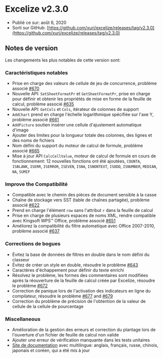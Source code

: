 # Excelize v2.3.0

* Publié ce sur: août 6, 2020
* Sorti sur GitHub: [https://github.com/xuri/excelize/releases/tag/v2.3.0](https://github.com/xuri/excelize/releases/tag/v2.3.0)

## Notes de version

Les changements les plus notables de cette version sont:

### Caractéristiques notables

* Prise en charge des valeurs de cellule de jeu de concurrence, problème associé [#670](https://github.com/xuri/excelize/issues/670)
* Nouvelle API: `SetSheetFormatPr` et `GetSheetFormatPr`, prise en charge pour définir et obtenir les propriétés de mise en forme de la feuille de calcul, problème associé [#635](https://github.com/xuri/excelize/issues/635)
* Nouvelle API: `GetCols` et `Cols`, itérateur de colonnes de support
* `AddChart` prend en charge l'échelle logarithmique spécifiée sur l'axe Y, problème associé [#661](https://github.com/xuri/excelize/issues/661)
* `AddPicture` soutien insérer une cellule d'ajustement automatique d'image
* Ajouter des limites pour la longueur totale des colonnes, des lignes et des noms de fichiers
* Nom défini du support du moteur de calcul de formule, problème associé [#665](https://github.com/xuri/excelize/issues/665)
* Mise à jour API `CalcCellValue`, moteur de calcul de formule en cours de fonctionnement: 12 nouvelles fonctions ont été ajoutées, `COUNTA`, `ISBLANK`, `ISERR`, `ISERROR`, `ISEVEN`, `ISNA`, `ISNONTEXT`, `ISODD`, `ISNUMBER`, `MEDIAN`, `NA`, `SUMIF`

### Improve the Compatibilité

* Compatible avec le chemin des pièces de document sensible à la casse
* Chaîne de stockage vers SST (table de chaînes partagée), problème associé [#622](https://github.com/xuri/excelize/issues/622)
* Prend en charge l'élément `row` sans l'attribut `r` dans la feuille de calcul
* Prise en charge de plusieurs espaces de noms XML, rendre compatible avec Kingsoft WPS&trade; Office, problème associé [#651](https://github.com/xuri/excelize/issues/651)
* Améliorez la compatibilité du filtre automatique avec Office 2007-2010, problème associé [#637](https://github.com/xuri/excelize/issues/637)

### Corrections de bogues

* Évitez la base de données de filtres en double dans le nom défini du classeur
* Évitez de créer un style en double, résoudre le problème [#643](https://github.com/xuri/excelize/issues/643)
* Caractères d'échappement pour définir du texte enrichi
* Résolvez le problème, les formes des commentaires sont modifiées après la réouverture de la feuille de calcul créée par Excelize, résoudre le problème [#672](https://github.com/xuri/excelize/issues/672)
* Correction de panique lors de l'activation des indicateurs en ligne du compilateur, résoudre le problème [#677](https://github.com/xuri/excelize/issues/677) and [#679](https://github.com/xuri/excelize/issues/679)
* Correction du problème de précision de l'obtention de la valeur de cellule de la cellule de pourcentage

### Miscellaneous

* Amélioration de la gestion des erreurs et correction du plantage lors de l'ouverture d'un fichier de feuille de calcul non valide
* Ajouter une erreur de vérification manquante dans les tests unitaires
* [Site de documentation](https://xuri.me/excelize) avec multilingue: anglais, français, russe, chinois, japonais et coréen, qui a été mis à jour
